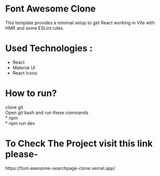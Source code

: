 # Font Awesome Clone

This template provides a minimal setup to get React working in Vite with HMR and some ESLint rules.
<h1>Used Technologies :</h1>
<ul>
  <li>React</li>
<li>Material UI</li>
<li>React Icons</li>
</ul>
<h1>How to run?</h1>
clone git
<div> Open git bash and run these commands</div>
<div>* npm</div>
<div>* npm run dev</div>



<h1 color: blue>To Check The Project visit this link please-</h1>
https://font-awesome-searchpage-clone.vercel.app/


